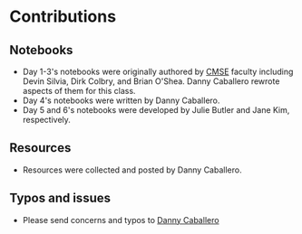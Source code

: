 # Contributions

## Notebooks

* Day 1-3's notebooks were originally authored by [CMSE](https://cmse.msu.edu) faculty including Devin Silvia, Dirk Colbry, and Brian O'Shea. Danny Caballero rewrote aspects of them for this class.
* Day 4's notebooks were written by Danny Caballero.
* Day 5 and 6's notebooks were developed by Julie Butler and Jane Kim, respectively.

## Resources

* Resources were collected and posted by Danny Caballero.

## Typos and issues

* Please send concerns and typos to [Danny Caballero](mailto:caball14@msu.edu)
